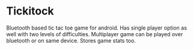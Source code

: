 # Tickitock
Bluetooth based tic tac toe game for android. Has single player option as well with two levels of difficulties.
Multiplayer game can be played over bluetooth or on same device. 
Stores game stats too.
